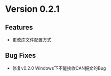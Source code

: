 Version 0.2.1
=============

Features
--------

* 更改库文件配置方式

Bug Fixes
---------

* 修复v0.2.0 Windows下不能接收CAN报文的Bug

